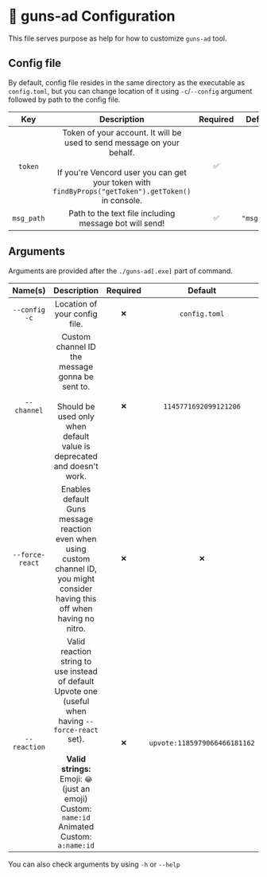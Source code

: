 # 🔧 guns-ad Configuration
This file serves purpose as help for how to customize `guns-ad` tool.

## Config file
By default, config file resides in the same directory as the executable as `config.toml`, but you can change location of it using `-c`/`--config` argument followed by path to the config file.

| Key | Description | Required | Default |
|:---:|:---:|:---:|:---:|
| `token` | Token of your account. It will be used to send message on your behalf.<br><br>If you're Vencord user you can get your token with `findByProps("getToken").getToken()` in console. | `✅` | `-` |
| `msg_path` | Path to the text file including message bot will send! | `✅` | `"msg.txt"` |

## Arguments
Arguments are provided after the `./guns-ad[.exe]` part of command.

| Name(s) | Description | Required | Default |
|:---:|:---:|:---:|:---:|
| `--config` `-c` | Location of your config file. | `❌` | `config.toml` |
| `--channel` | Custom channel ID the message gonna be sent to.<br><br>Should be used only when default value is deprecated and doesn't work. | `❌` | `1145771692099121206` |
| `--force-react` | Enables default Guns message reaction even when using custom channel ID, you might consider having this off when having no nitro. | `❌` | `❌` |
| `--reaction` | Valid reaction string to use instead of default Upvote one (useful when having `--force-react` set).<br><br>**Valid strings:**<br>Emoji: `😂` (just an emoji)<br>Custom: `name:id`<br>Animated Custom: `a:name:id` | `❌` | `upvote:1185979066466181162` |

You can also check arguments by using `-h` or `--help`